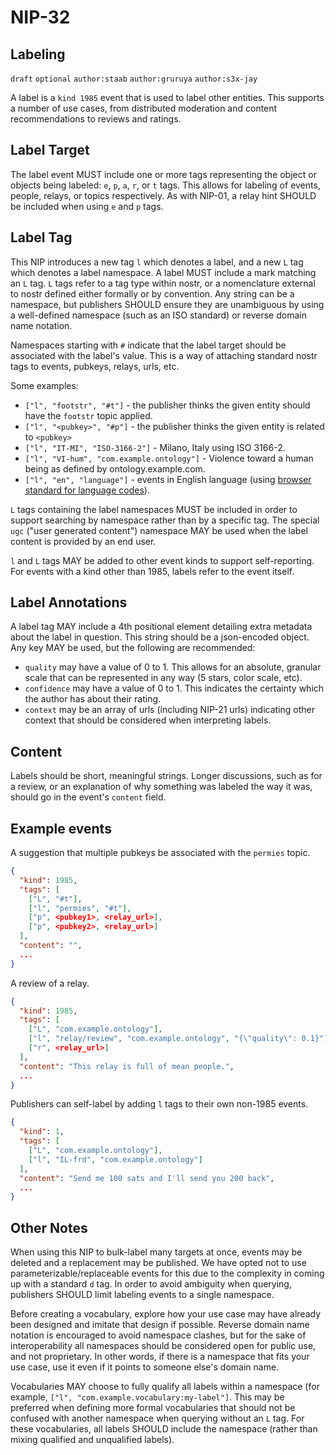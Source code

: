 NIP-32
======

Labeling
---------

`draft` `optional` `author:staab` `author:gruruya` `author:s3x-jay`

A label is a `kind 1985` event that is used to label other entities. This supports a number of use cases, from distributed moderation and content recommendations to reviews and ratings.

Label Target
----

The label event MUST include one or more tags representing the object or objects being
labeled: `e`, `p`, `a`, `r`, or `t` tags. This allows for labeling of events, people, relays,
or topics respectively. As with NIP-01, a relay hint SHOULD be included when using `e` and
`p` tags.

Label Tag
----

This NIP introduces a new tag `l` which denotes a label, and a new `L` tag which denotes a label namespace.
A label MUST include a mark matching an `L` tag. `L` tags refer to a tag type within nostr, or a nomenclature
external to nostr defined either formally or by convention. Any string can be a namespace, but publishers SHOULD
ensure they are unambiguous by using a well-defined namespace (such as an ISO standard) or reverse domain name notation.

Namespaces starting with `#` indicate that the label target should be associated with the label's value.
This is a way of attaching standard nostr tags to events, pubkeys, relays, urls, etc.

Some examples:

- `["l", "footstr", "#t"]` - the publisher thinks the given entity should have the `footstr` topic applied.
- `["l", "<pubkey>", "#p"]` - the publisher thinks the given entity is related to `<pubkey>`
- `["l", "IT-MI", "ISO-3166-2"]` - Milano, Italy using ISO 3166-2.
- `["l", "VI-hum", "com.example.ontology"]` - Violence toward a human being as defined by ontology.example.com.
- `["l", "en", "language"]` - events in English language (using [browser standard for language codes](https://developer.mozilla.org/en-US/docs/Web/API/Navigator/language)).

`L` tags containing the label namespaces MUST be included in order to support searching by
namespace rather than by a specific tag. The special `ugc` ("user generated content") namespace
MAY be used when the label content is provided by an end user.

`l` and `L` tags MAY be added to other event kinds to support self-reporting. For events
with a kind other than 1985, labels refer to the event itself.

Label Annotations
-----

A label tag MAY include a 4th positional element detailing extra metadata about the label in question. This string
should be a json-encoded object. Any key MAY be used, but the following are recommended:

- `quality` may have a value of 0 to 1. This allows for an absolute, granular scale that can be represented in any way (5 stars, color scale, etc).
- `confidence` may have a value of 0 to 1. This indicates the certainty which the author has about their rating.
- `context` may be an array of urls (including NIP-21 urls) indicating other context that should be considered when interpreting labels.

Content
-------

Labels should be short, meaningful strings. Longer discussions, such as for a review, or an
explanation of why something was labeled the way it was, should go in the event's `content` field.

Example events
--------------

A suggestion that multiple pubkeys be associated with the `permies` topic.

```json
{
  "kind": 1985,
  "tags": [
    ["L", "#t"],
    ["l", "permies", "#t"],
    ["p", <pubkey1>, <relay_url>],
    ["p", <pubkey2>, <relay_url>]
  ],
  "content": "",
  ...
}
```

A review of a relay.

```json
{
  "kind": 1985,
  "tags": [
    ["L", "com.example.ontology"],
    ["l", "relay/review", "com.example.ontology", "{\"quality\": 0.1}"],
    ["r", <relay_url>]
  ],
  "content": "This relay is full of mean people.",
  ...
}
```

Publishers can self-label by adding `l` tags to their own non-1985 events.

```json
{
  "kind": 1,
  "tags": [
    ["L", "com.example.ontology"],
    ["l", "IL-frd", "com.example.ontology"]
  ],
  "content": "Send me 100 sats and I'll send you 200 back",
  ...
}
```

Other Notes
-----------

When using this NIP to bulk-label many targets at once, events may be deleted and a replacement
may be published. We have opted not to use parameterizable/replaceable events for this due to the
complexity in coming up with a standard `d` tag. In order to avoid ambiguity when querying,
publishers SHOULD limit labeling events to a single namespace.

Before creating a vocabulary, explore how your use case may have already been designed and
imitate that design if possible. Reverse domain name notation is encouraged to avoid
namespace clashes, but for the sake of interoperability all namespaces should be
considered open for public use, and not proprietary. In other words, if there is a
namespace that fits your use case, use it even if it points to someone else's domain name.

Vocabularies MAY choose to fully qualify all labels within a namespace (for example,
`["l", "com.example.vocabulary:my-label"]`. This may be preferred when defining more
formal vocabularies that should not be confused with another namespace when querying
without an `L` tag. For these vocabularies, all labels SHOULD include the namespace
(rather than mixing qualified and unqualified labels).
